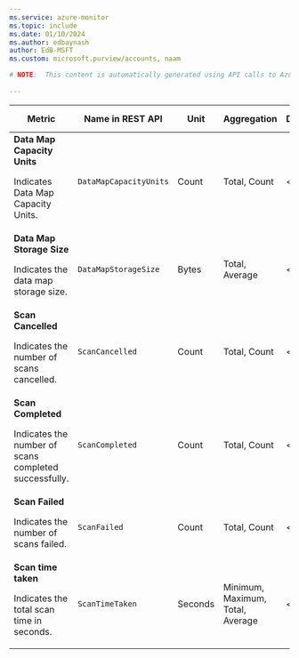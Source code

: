 ```yaml
---
ms.service: azure-monitor
ms.topic: include
ms.date: 01/10/2024
ms.author: edbaynash
author: EdB-MSFT
ms.custom: microsoft.purview/accounts, naam

# NOTE:  This content is automatically generated using API calls to Azure. Any edits made on these files will be overwritten in the next run of the script. 
 
---
```


  
  
|Metric|Name in REST API|Unit|Aggregation|Dimensions|Time Grains|DS Export|
|---|---|---|---|---|---|---|
|**Data Map Capacity Units**<p><p>Indicates Data Map Capacity Units. |`DataMapCapacityUnits` |Count |Total, Count |\<none\>|PT1H, P1D |Yes|
|**Data Map Storage Size**<p><p>Indicates the data map storage size. |`DataMapStorageSize` |Bytes |Total, Average |\<none\>|PT1H, P1D |Yes|
|**Scan Cancelled**<p><p>Indicates the number of scans cancelled. |`ScanCancelled` |Count |Total, Count |\<none\>|PT1M, PT15M, PT1H, P1D |Yes|
|**Scan Completed**<p><p>Indicates the number of scans completed successfully. |`ScanCompleted` |Count |Total, Count |\<none\>|PT1M, PT15M, PT1H, P1D |Yes|
|**Scan Failed**<p><p>Indicates the number of scans failed. |`ScanFailed` |Count |Total, Count |\<none\>|PT1M, PT15M, PT1H, P1D |Yes|
|**Scan time taken**<p><p>Indicates the total scan time in seconds. |`ScanTimeTaken` |Seconds |Minimum, Maximum, Total, Average |\<none\>|PT1M, PT15M, PT1H, P1D |Yes|